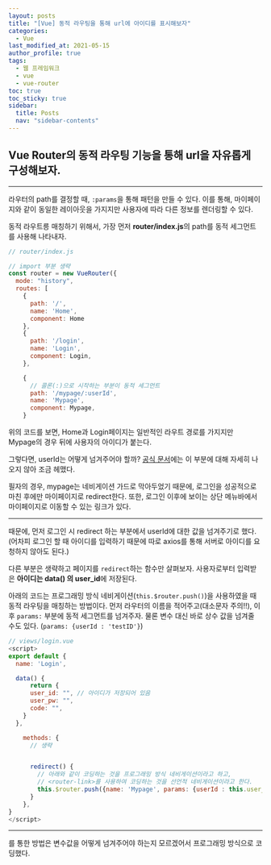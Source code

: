 ```yaml
---
layout: posts
title: "[Vue] 동적 라우팅을 통해 url에 아이디를 표시해보자"
categories:
  - Vue
last_modified_at: 2021-05-15
author_profile: true
tags:
  - 웹 프레임워크
  - vue
  - vue-router
toc: true
toc_sticky: true
sidebar:
  title: Posts
  nav: "sidebar-contents"
---
```



## Vue Router의 동적 라우팅 기능을 통해 url을 자유롭게 구성해보자.

----

라우터의 path를 결정할 때, ```:params```을 통해 패턴을 만들 수 있다. 이를 통해, 마이페이지와 같이 동일한 레이아웃을 가지지만 사용자에 따라 다른 정보를 렌더링할 수 있다.

동적 라우트릉 매칭하기 위해서, 가장 먼저 **router/index.js**의 path를 동적 세그먼트를 사용해 나타내자.

```javascript
// router/index.js

// import 부분 생략
const router = new VueRouter({
  mode: "history",
  routes: [
    {
      path: '/',
      name: 'Home',
      component: Home
    },
    {
      path: '/login',
      name: 'Login',
      component: Login,
    },

    {
      // 콜론(:)으로 시작하는 부분이 동적 세그먼트
      path: '/mypage/:userId',
      name: 'Mypage',
      component: Mypage,
    }
```

위의 코드를 보면, Home과 Login페이지는 일반적인 라우트 경로를 가지지만 Mypage의 경우 뒤에 사용자의 아이디가 붙는다. 

그렇다면, userId는 어떻게 넘겨주어야 할까? <a href="https://router.vuejs.org/kr/guide/essentials/dynamic-matching.html">공식 문서</a>에는 이 부분에 대해 자세히 나오지 않아 조금 헤맸다. 

필자의 경우, mypage는 네비게이션 가드로 막아두었기 때문에, 로그인을 성공적으로 마친 후에만 마이페이지로 redirect한다. 또한, 로그인 이후에 보이는 상단 메뉴바에서 마이페이지로 이동할 수 있는 링크가 있다. 

-------

때문에, 먼저 로그인 시 redirect 하는 부분에서 userId에 대한 값을 넘겨주기로 했다. (어차피 로그인 할 때 아이디를 입력하기 때문에 따로 axios를 통해 서버로 아이디를 요청하지 않아도 된다.)

다른 부분은 생략하고 페이지를 ```redirect```하는 함수만 살펴보자. 사용자로부터 입력받은 **아이디는 data() 의 user_id**에 저장된다.

아래의 코드는 프로그래밍 방식 네비게이션(```this.$router.push()```)을 사용하였을 때 동적 라우팅을 매칭하는 방법이다. 먼저 라우터의 이름을 적어주고(대소문자 주의!!), 이후 ```params:``` 부분에 동적 세그먼트를 넘겨주자. 물론 변수 대신 바로 상수 값을 넘겨줄 수도 있다. (```params: {userId : 'testID'}```)

```javascript
// views/login.vue
<script>
export default {
  name: 'Login',

  data() {
      return {
      user_id: "", // 아이디가 저장되어 있음
      user_pw: "",
      code: "",
    }
  },

    methods: {
      // 생략


      redirect() {
        // 아래와 같이 코딩하는 것을 프로그래밍 방식 네비게이션이라고 하고,
        // <router-link>를 사용하여 코딩하는 것을 선언적 네비게이션이라고 한다.
        this.$router.push({name: 'Mypage', params: {userId : this.user_id}});
      }
    },
}
</script>
```

-----

<router-link>를 통한 방법은 변수값을 어떻게 넘겨주어야 하는지 모르겠어서 프로그래밍 방식으로 코딩했다.